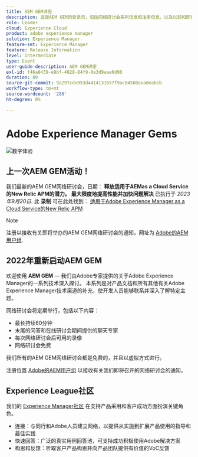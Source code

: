 ```yaml
---
title: AEM GEM讲座
description: 这是AEM GEM的登录页，包括网络研讨会系列信息和注册信息，以及以前和即将召开的网络研讨会
role: Leader
cloud: Experience Cloud
product: adobe experience manager
solution: Experience Manager
feature-set: Experience Manager
feature: Release Information
level: Intermediate
type: Event
user-guide-description: AEM GEM讲座
exl-id: f46a8439-e9bf-4828-84f9-0e3d9aae6d90
duration: 89
source-git-commit: 9a297cda953d4414131657f9ac84580aea0eabeb
workflow-type: tm+mt
source-wordcount: '288'
ht-degree: 0%

---
```


# Adobe Experience Manager Gems

<img alt="数字体验" src="./assets/ADX_Gems.png"/>

## 上一次AEM GEM活动！

<!--  Remove the comment marks, and put the upcoming event in the below table

<table style="max-width: 1214px;">
<tr>
  <td style="vertical-align: top;">
    <a href="https://www.youtube.com/watch?v=f1T9XU9TCJU">
      <img alt="Experience League LIVE Oct 25" src="assets/Oct25_2022_exl_live_banner_web_1920_WebBanner.png">
    </a>
    <div>
      <a href="https://www.youtube.com/watch?v=f1T9XU9TCJU">
        <strong>Deliver the right offer at the right time with decision management</strong>
      </a>
      <br/><em>with Sandra Hausmann, Ben Tepfer, Brandon Poyfair, and Jason Hickey</em>
      <br/><em>October 25, 2022</em>
    </div>
  </td>
</tr>
</table>

-->
我们最新的AEM GEM网络研讨会，日期： **释放适用于AEMas a Cloud Service的New Relic APM的潜力。 最大限度地提高性能并加快问题解决** 已执行于 *2023年9月20日*.
此 **录制** 可在此处找到： [适用于Adobe Experience Manager as a Cloud Service的New Relic APM](/help/experience-manager-gems/gems2023/newrelic-apm-for-aem-cloud-service.md)

>[!NOTE]
>
> 注册以接收有关即将举办的AEM GEM网络研讨会的通知，网址为 [Adobe的AEM用户组](https://aem-augs.adobe.com/).

## 2022年重新启动AEM GEM

欢迎使用 **AEM GEM**  — 我们由Adobe专家提供的关于Adobe Experience Manager的一系列技术深入探讨。 本系列是对产品文档和所有其他有关Adobe Experience Manager技术渠道的补充，使开发人员能够联系并深入了解特定主题。

网络研讨会将定期举行，包括以下内容：

* 最长持续60分钟
* 末尾的问答和在线研讨会期间提供的聊天专家
* 每次网络研讨会后可用的录像
* 网络研讨会免费

我们所有的AEM GEM网络研讨会都是免费的，并且以虚拟方式进行。

注册位置 [Adobe的AEM用户组](https://aem-augs.adobe.com/) 以接收有关我们即将召开的网络研讨会的通知。

## Experience League社区

我们的 [Experience Manager社区](https://experienceleaguecommunities.adobe.com/t5/adobe-experience-manager/ct-p/adobe-experience-manager-community) 在支持产品采用和客户成功方面扮演关键角色。

* 连接：与同行和Adobe人员建立网络，以提供从实施到扩展产品使用的指导和最佳实践
* 快速回答：广泛的真实用例回答池，可支持成功积极使用Adobe解决方案
* 构思和反馈：听取客户产品构思并向产品团队提供有价值的VoC反馈

